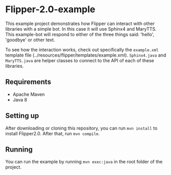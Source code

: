 # Flipper-2.0-example

This example project demonstrates how Flipper can interact with other libraries with a simple bot. In this case it will use Sphinx4 and MaryTTS. This example-bot will respond to either of the three things said: 'hello', 'goodbye' or other text.

To see how the interaction works, check out specifically the `example.xml` template file (../resources/flipper/templates/example.xml). `Sphinx4.java` and `MaryTTS.java` are helper classes to connect to the API of each of these libraries.

## Requirements
* Apache Maven
* Java 8

## Setting up
After downloading or cloning this repository, you can run `mvn install` to install Flipper2.0. After that, run `mvn compile`.

## Running
You can run the example by running `mvn exec:java` in the root folder of the project.

